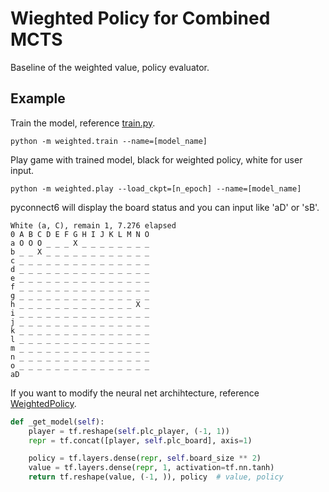 # Wieghted Policy for Combined MCTS

Baseline of the weighted value, policy evaluator.

## Example

Train the model, reference [train.py](train.py).
```
python -m weighted.train --name=[model_name]
```
Play game with trained model, black for weighted policy, white for user input.
```
python -m weighted.play --load_ckpt=[n_epoch] --name=[model_name]
```
pyconnect6 will display the board status and you can input like 'aD' or 'sB'.
```
White (a, C), remain 1, 7.276 elapsed
0 A B C D E F G H I J K L M N O
a O O O _ _ _ X _ _ _ _ _ _ _ _
b _ _ X _ _ _ _ _ _ _ _ _ _ _ _
c _ _ _ _ _ _ _ _ _ _ _ _ _ _ _
d _ _ _ _ _ _ _ _ _ _ _ _ _ _ _
e _ _ _ _ _ _ _ _ _ _ _ _ _ _ _
f _ _ _ _ _ _ _ _ _ _ _ _ _ _ _
g _ _ _ _ _ _ _ _ _ _ _ _ _ _ _
h _ _ _ _ _ _ _ _ _ _ _ _ _ X _
i _ _ _ _ _ _ _ _ _ _ _ _ _ _ _
j _ _ _ _ _ _ _ _ _ _ _ _ _ _ _
k _ _ _ _ _ _ _ _ _ _ _ _ _ _ _
l _ _ _ _ _ _ _ _ _ _ _ _ _ _ _
m _ _ _ _ _ _ _ _ _ _ _ _ _ _ _
n _ _ _ _ _ _ _ _ _ _ _ _ _ _ _
o _ _ _ _ _ _ _ _ _ _ _ _ _ _ _
aD
```
If you want to modify the neural net archihtecture, reference [WeightedPolicy](model.py).
```python
def _get_model(self):
    player = tf.reshape(self.plc_player, (-1, 1))
    repr = tf.concat([player, self.plc_board], axis=1)

    policy = tf.layers.dense(repr, self.board_size ** 2)
    value = tf.layers.dense(repr, 1, activation=tf.nn.tanh)
    return tf.reshape(value, (-1, )), policy  # value, policy
```